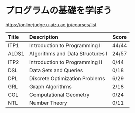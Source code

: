# プログラムの基礎を学ぼう

<https://onlinejudge.u-aizu.ac.jp/courses/list>

| Title | Description                      | Score   |
| :---- | :------------------------------- | -------- |
| ITP1  | Introduction to Programming I    | 44/44 |
| ALDS1 | Algorithms and Data Structures I | 24/57 |
| ITP2  | Introduction to Programming II   | 0/44 |
| DSL   | Data Sets and Queries            | 0/18 |
| DPL   | Discrete Optimization Problems   | 6/29 |
| GRL   | Graph Algorithms                 | 2/18 |
| CGL   | Computational Geometry           | 0/24 |
| NTL   | Number Theory                    | 0/11 |
